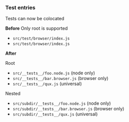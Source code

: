 ### Test entries

Tests can now be colocated

**Before**
Only root is supported
- `src/test/browser/index.js`
- `src/test/browser/index.js`

**After**

Root
- `src/__tests__/foo.node.js` (node only)
- `src/__tests__/bar.browser.js` (browser only)
- `src/__tests__/qux.js` (universal)

Nested
- `src/subdir/__tests__/foo.node.js` (node only)
- `src/subdir/__tests__/bar.browser.js` (browser only)
- `src/subdir/__tests__/qux.js` (universal)
